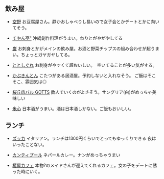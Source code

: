 
## 飲み屋
- [空野](http://www.foodgate.net/shop_sora_shibuya.html)
お豆腐屋さん。静かおしゃべりし易いので女子会とかデートとかに向いてそう。

- [てやん亭"](http://tabelog.com/tokyo/A1303/A130301/13019206/)
沖縄創作料理がうまい。わりとがやがやしてる

- [巌](http://tabelog.com/tokyo/A1303/A130301/13014023/)
お刺身とかがメインの飲み屋。お酒と野菜チップスの組み合わせが超うまい。ちょっとガヤガヤしてる。

- [ととしぐれ](http://tabelog.com/tokyo/A1303/A130301/13139913/)
お刺身がやすくて超おいしい。　空いてることが多い気がする。

- [かぶきんとん](https://tabelog.com/tokyo/A1303/A130301/13162939/)
こたつがある居酒屋。予約しないと入れなそう。
ご飯はそこそこ、雰囲気は◎

- [桜丘肉バル GOTTS](https://tabelog.com/tokyo/A1303/A130301/13183197/)
数人でいくのがよさそう。サングリア(白)がめっちゃ美味しい

- [米心](https://tabelog.com/tokyo/A1303/A130301/13159399/)
日本酒がうまい。酒は日本酒しかない。ご飯もおいしい。

## ランチ

- [ズッカ](https://tabelog.com/tokyo/A1303/A130301/13143662/)
イタリアン。ランチは1300円くらいでとってもゆっくりできる
夜はいったことない。

- [カンティプール](https://tabelog.com/tokyo/A1303/A130301/13003357/)
ネパールカレー。ナンがめっちゃうまい

- [椿屋カフェ](https://tabelog.com/tokyo/A1303/A130301/13093019/)
本物?のメイドさんが迎えてくれるカフェ。女の子をデートに誘った時にいく。
